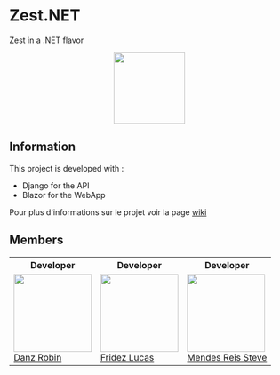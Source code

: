 # Zest.NET

Zest in a .NET flavor

<p align="center">
  <img width="128" src="https://user-images.githubusercontent.com/43986199/110090803-fb9f8000-7d97-11eb-8269-75e1e6aa86b3.png" />
</p>

## Information

This project is developed with :

- Django for the API
- Blazor for the WebApp

Pour plus d'informations sur le projet voir la page [wiki](/wiki)

## Members

<table>
    <tr>
    <th>Developer</th>
    <th>Developer</th>
    <th>Developer</th>
    </tr>
   <tr>
      <td>
         <a href="https://gitlab-etu.ing.he-arc.ch/robin.danz"><img width=140px src="https://gitlab-etu.ing.he-arc.ch/uploads/-/system/user/avatar/57/avatar.png"><br>
         Danz Robin</a>
      </td>
      <td>
         <a href="https://labinfo.ing.he-arc.ch/lucas.fridez"><img width=140px src="https://secure.gravatar.com/avatar/72c1469bf815bd4e0a858341571d5111?s=800&d=identicon"><br>
         Fridez Lucas</a>
      </td>
      <td>
         <a href="https://gitlab-etu.ing.he-arc.ch/steve.mendesre"><img width=140px src="https://gitlab-etu.ing.he-arc.ch/uploads/-/system/user/avatar/52/avatar.png"><br>
         Mendes Reis Steve</a>
      </td>
   </tr>
</table>
